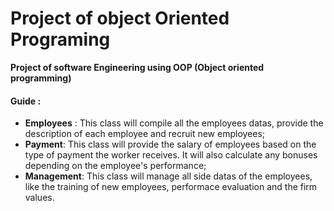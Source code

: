# Project of object Oriented Programing 
**Project of software Engineering using OOP (Object oriented programming)**

#### Guide : 

* **Employees** : This class will compile all the employees datas, provide the description of each employee and recruit new employees;
* **Payment**: This class will provide the salary of employees based on the type of payment the worker receives. It will also calculate any bonuses depending on the employee's performance;
* **Management**: This class will manage all side datas of the employees, like the training of new employees, performace evaluation and the firm values. 

